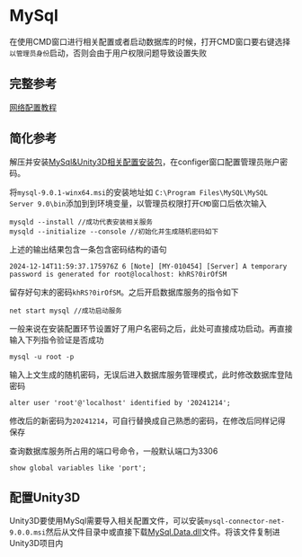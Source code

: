 # MySql
在使用CMD窗口进行相关配置或者启动数据库的时候，打开CMD窗口要右键选择```以管理员身份```启动，否则会由于用户权限问题导致设置失败
## 完整参考
[网络配置教程](https://cloud.tencent.com/developer/article/1998427)

## 简化参考
解压并安装[MySql&Unity3D相关配置安装包](https://kdocs.cn/l/cbDUd1og4jCz)，在configer窗口配置管理员账户密码。

将```mysql-9.0.1-winx64.msi```的安装地址如 ```C:\Program Files\MySQL\MySQL Server 9.0\bin```添加到到环境变量，以管理员权限打开```CMD```窗口后依次输入
    
    mysqld --install //成功代表安装相关服务
    mysqld --initialize --console //初始化并生成随机密码如下
    

上述的输出结果包含一条包含密码结构的语句
    
    2024-12-14T11:59:37.175976Z 6 [Note] [MY-010454] [Server] A temporary password is generated for root@localhost: khRS?0irOfSM

留存好句末的密码```khRS?0irOfSM```。之后开启数据库服务的指令如下

    net start mysql //成功启动服务

一般来说在安装配置环节设置好了用户名密码之后，此处可直接成功启动。再直接输入下列指令验证是否成功

    mysql -u root -p
输入上文生成的随机密码，无误后进入数据库服务管理模式，此时修改数据库登陆密码

    alter user 'root'@'localhost' identified by '20241214';

修改后的新密码为```20241214```，可自行替换成自己熟悉的密码，在修改后同样记得保存

查询数据库服务所占用的端口号命令，一般默认端口为3306
    
    show global variables like 'port';

## 配置Unity3D

Unity3D要使用MySql需要导入相关配置文件，可以安装```mysql-connector-net-9.0.0.msi```然后从文件目录中或直接下载[MySql.Data.dll](https://kdocs.cn/l/cspGSFIt561d)文件。将该文件复制进Unity3D项目内

<!-- 
## 配置VisualStudio 2022

[VS2022链接Mysql教程](https://blog.csdn.net/qq_48515185/article/details/131841349)


-->